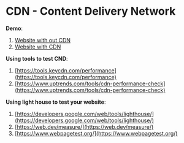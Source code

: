 # CDN - Content Delivery Network

__Demo__:

1. [Website with out CDN](https://ecommerce-website-with-out-cdn.onrender.com)
2. [Website with CDN](https://deployment-maintenance-web-apps.onrender.com)

__Using tools to test CND__: 

1. [https://tools.keycdn.com/performance](https://tools.keycdn.com/performance)
2. [https://www.uptrends.com/tools/cdn-performance-check](https://www.uptrends.com/tools/cdn-performance-check)

__Using light house to test your website__:

1. [https://developers.google.com/web/tools/lighthouse/](https://developers.google.com/web/tools/lighthouse/)
2. [https://web.dev/measure/](https://web.dev/measure/)
3. [https://www.webpagetest.org/](https://www.webpagetest.org/)